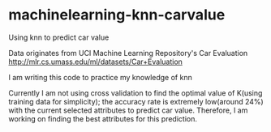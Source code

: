 # machinelearning-knn-carvalue
Using knn to predict car value

Data originates from UCI Machine Learning Repository's Car Evaluation http://mlr.cs.umass.edu/ml/datasets/Car+Evaluation

I am writing this code to practice my knowledge of knn

Currently I am not using cross validation to find the optimal value of K(using training data for simplicity); the accuracy rate is extremely low(around 24%) with the current selected attributes to predict car value. Therefore, I am working on finding the best attributes for this prediction.

